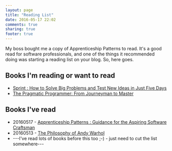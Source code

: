 ```yaml
---
layout: page
title: "Reading List"
date: 2016-05-17 22:02
comments: true
sharing: true
footer: true
---
```

My boss bought me a copy of Apprenticeship Patterns to read. It's a good read for software professionals, and one of the things it recommended doing was starting a reading list on your blog. So, here goes.

## Books I'm reading or want to read
- [Sprint : How to Solve Big Problems and Test New Ideas in Just Five Days](http://www.bookdepository.com/Sprint/9780593076118?a_aid=rickerbh)
- [The Pragmatic Programmer: From Journeyman to Master](http://www.bookdepository.com/Pragmatic-Programmer-Andrew-Hunt/9780201616224?a_aid=rickerbh)

## Books I've read
- 20160517 - [Apprenticeship Patterns : Guidance for the Aspiring Software Craftsman](http://www.bookdepository.com/Apprenticeship-Patterns/9780596518387?a_aid=rickerbh)
- 20160513 - [The Philosophy of Andy Warhol](http://www.bookdepository.com/The-Philosophy-of-Andy-Warhol/9780141189109?a_aid=rickerbh)
- ---I've read lots of books before this too ;-) - just need to cut the list somewhere---